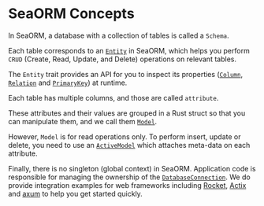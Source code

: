 # SeaORM Concepts

In SeaORM, a database with a collection of tables is called a `Schema`.

Each table corresponds to an [`Entity`](/docs/generate-entity/entity-structure#entity) in SeaORM, which helps you perform `CRUD` (Create, Read, Update, and Delete) operations on relevant tables.

The `Entity` trait provides an API for you to inspect its properties ([`Column`](/docs/generate-entity/entity-structure#column), [`Relation`](/docs/generate-entity/entity-structure#relation) and [`PrimaryKey`](/docs/generate-entity/entity-structure#primary-key)) at runtime.

Each table has multiple columns, and those are called `attribute`.

These attributes and their values are grouped in a Rust struct so that you can manipulate them, and we call them [`Model`](/docs/generate-entity/entity-structure#model).

However, `Model` is for read operations only. To perform insert, update or delete, you need to use an [`ActiveModel`](/docs/generate-entity/entity-structure#active-model) which attaches meta-data on each attribute.

Finally, there is no singleton (global context) in SeaORM. Application code is responsible for managing the ownership of the [`DatabaseConnection`](/docs/install-and-config/connection). We do provide integration examples for web frameworks including [Rocket](https://github.com/SeaQL/sea-orm/tree/master/examples/rocket_example), [Actix](https://github.com/SeaQL/sea-orm/tree/master/examples/actix_example) and [axum](https://github.com/SeaQL/sea-orm/tree/master/examples/axum_example) to help you get started quickly.